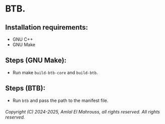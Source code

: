 # BTB.

## Installation requirements:

- GNU C++
- GNU Make

## Steps (GNU Make):

- Run make `build-btb-core` and `build-btb`.

## Steps (BTB):

- Run `btb` and pass the path to the manifest file.

###### Copyright (C) 2024-2025, Amlal El Mahrouss, all rights reserved. All rights reserved.
